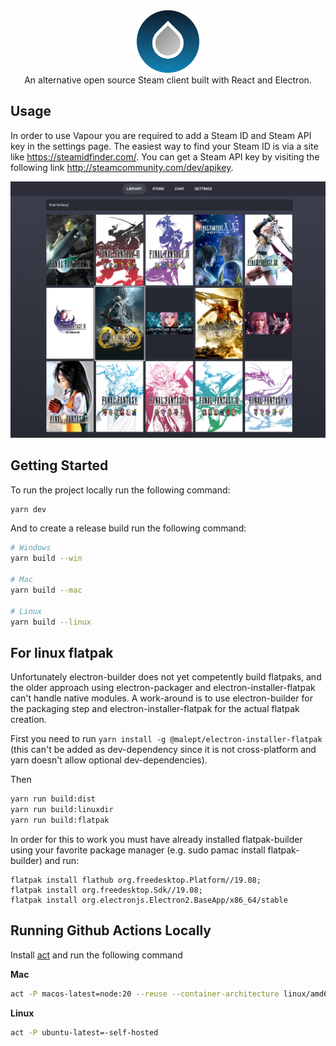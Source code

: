 <div align="center">
    <img width="100" src="/public/icon.png" alt="Logo"/>
</div>
<div align="center">
    An alternative open source Steam client built with React and Electron.
</div>

## Usage

In order to use Vapour you are required to add a Steam ID and Steam API key in the settings page.
The easiest way to find your Steam ID is via a site like https://steamidfinder.com/.
You can get a Steam API key by visiting the following link http://steamcommunity.com/dev/apikey.

<p align="center"><img src="/public/screenshot.png"/></p>

## Getting Started

To run the project locally run the following command:

```bash
yarn dev
```

And to create a release build run the following command:

```bash
# Windows
yarn build --win

# Mac
yarn build --mac

# Linux
yarn build --linux
```

## For linux flatpak

Unfortunately electron-builder does not yet competently build flatpaks, and the older approach using electron-packager and electron-installer-flatpak can't handle native modules. A work-around is to use electron-builder for the packaging step and electron-installer-flatpak for the actual flatpak creation.

First you need to run `yarn install -g @malept/electron-installer-flatpak` (this can't be added as dev-dependency since it is not cross-platform and yarn doesn't allow optional dev-dependencies).

Then

```bash
yarn run build:dist
yarn run build:linuxdir
yarn run build:flatpak
```

In order for this to work you must have already installed flatpak-builder using your favorite package manager (e.g. sudo pamac install flatpak-builder) and run:

```
flatpak install flathub org.freedesktop.Platform//19.08;
flatpak install org.freedesktop.Sdk//19.08;
flatpak install org.electronjs.Electron2.BaseApp/x86_64/stable
```

## Running Github Actions Locally

Install [act](https://github.com/nektos/act) and run the following command

**Mac**

```bash
act -P macos-latest=node:20 --reuse --container-architecture linux/amd64
```

**Linux**

```bash
act -P ubuntu-latest=-self-hosted
```
